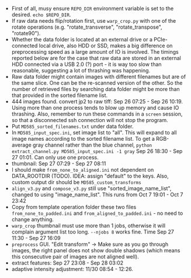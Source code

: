 - First of all, musy ensure `REPO_DIR` environment variable is set to the desired. `echo $REPO_DIR`.
- If raw data needs flip/rotation first, use `warp_crop.py` with one of the rotate operations (e.g. "rotate_transverse", "rotate_transpose", "rotate90").
- Whether the data folder is located at an external drive or a PCIe-connected local drive, also HDD or SSD, makes a big difference on preprocessing speed as a large amount of IO is involved. The timings reported below are for the case that raw data are stored in an external HDD connected via a USB 2.0 (?) port - it is way too slow than reasonable, suggesting a lot of thrashing was happening.
- Raw data folder might contain images with different filenames but are of the same slice. One can be the re-scanned version of the other. So the number of retrieved files by searching data folder might be more than that provided in the sorted filename list.
- 444 images found. convert jp2 to raw tiff: Sep 26 07:25 - Sep 26 10:19. Using more than one process tends to blow up memory and cause IO thrashing. Also, remember to run these commands in a `screen` session, so that a disconnected ssh connection will not stop the program.
- Put `MD585_sorted_filenames.txt` under data folder.
- In `MD585_input_spec.ini`, set image list to "all". This will expand to all image names according to the sorted filename list. To get a RGB-average gray channel rather than the blue channel, `python extract_channel.py MD585_input_spec.ini -1 gray` Sep 26 18:30 - Sep 27 01:01. Can only use one process.
- thumbnail: Sep 27 07:29 - Sep 27 08:11
- I should make `from_none_to_aligned.ini` not dependent on DATA_ROOTDIR (TODO). IDEA: assign "default" to the keys. Also, custom output dir should be `MD585_custom_transforms`
- `align_v3.py` and `compose_v3.py` still use "sorted_image_name_list", changed to using "image_name_list". This runs from Oct  7 19:01 - Oct  7 23:42
- Copy from template operation folder these two files `from_none_to_padded.ini` and `from_aligned_to_padded.ini` - no need to change anything.
- `warp_crop` thumbnail must use more than 1 jobs, otherwise it will complain argument list too long. `--njobs 8` works fine. Time Sep 27 11:30 - Sep 27 16:09
- `preprocess` GUI. "Edit transform" -> Make sure as you go through images, the right panel does not show double shadows (which means this consecutive pair of images are not aligned well).
- extract features: Sep 27 23:08 - Sep 28 03:02
- adaptive intensity adjustment: 11/30 08:54 - 12:26.
